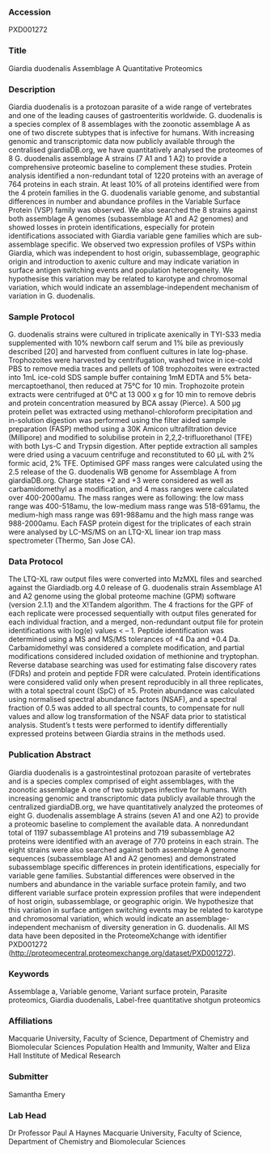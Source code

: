 ### Accession
PXD001272

### Title
Giardia duodenalis Assemblage A Quantitative Proteomics

### Description
Giardia duodenalis is a protozoan parasite of a wide range of vertebrates and one of the leading causes of gastroenteritis worldwide. G. duodenalis is a species complex of 8 assemblages with the zoonotic assemblage A as one of two discrete subtypes that is infective for humans. With increasing genomic and transcriptomic data now publicly available through the centralised giardiaDB.org, we have quantitatively analysed the proteomes of 8 G. duodenalis assemblage A strains (7 A1 and 1 A2) to provide a comprehensive proteomic baseline to complement these studies. Protein analysis identified a non-redundant total of 1220 proteins with an average of 764 proteins in each strain. At least 10% of all proteins identified were from the 4 protein families in the G. duodenalis variable genome, and substantial differences in number and abundance profiles in the Variable Surface Protein (VSP) family was observed. We also searched the 8 strains against both assemblage A genomes (subassemblage A1 and A2 genomes) and showed losses in protein identifications, especially for protein identifications associated with Giardia variable gene families which are sub-assemblage specific. We observed two expression profiles of VSPs within Giardia, which was independent to host origin, subassemblage, geographic origin and introduction to axenic culture and may indicate variation in surface antigen switching events and population heterogeneity. We hypothesise this variation may be related to karotype and chromosomal variation, which would indicate an assemblage-independent mechanism of variation in G. duodenalis.

### Sample Protocol
G. duodenalis strains were cultured in triplicate axenically in TYI-S33 media supplemented with 10% newborn calf serum and 1% bile as previously described [20] and harvested from confluent cultures in late log-phase. Trophozoites were harvested by centrifugation, washed twice in ice-cold PBS to remove media traces and pellets of 108 trophozoites were extracted into 1mL ice-cold SDS sample buffer containing 1mM EDTA and 5% beta-mercaptoethanol, then reduced at 75°C for 10 min. Trophozoite protein extracts were centrifuged at 0°C at 13 000 x g for 10 min to remove debris and protein concentration measured by BCA assay (Pierce).  A 500 µg protein pellet was extracted using methanol-chloroform precipitation and in-solution digestion was performed using the filter aided sample preparation (FASP) method  using  a 30K Amicon ultrafiltration device (Millipore) and modified to solubilise protein in 2,2,2-trifluorethanol (TFE)  with both Lys-C and Trypsin digestion. After peptide extraction all samples were dried using a vacuum centrifuge and reconstituted to 60 µL with 2% formic acid, 2% TFE.  Optimised GPF mass ranges were calculated using the 2.5 release of the G. duodenalis WB genome for Assemblage A from giardiaDB.org. Charge states +2 and +3 were considered as well as carbamidomethyl as a modification, and 4 mass ranges were calculated over 400-2000amu. The mass ranges were as following: the low mass range was 400-518amu, the low-medium mass range was 518-691amu, the medium-high mass range was 691-988amu and the high mass range was 988-2000amu. Each FASP protein digest for the triplicates of each strain were analysed by LC-MS/MS on an LTQ-XL linear ion trap mass spectrometer (Thermo, San Jose CA).

### Data Protocol
The LTQ-XL raw output files were converted into MzMXL files and searched against the Giardiadb.org 4.0  release of G. duodenalis strain Assemblage A1 and A2 genome using the global proteome machine (GPM) software (version 2.1.1) and the X!Tandem algorithm. The 4 fractions for the GPF of each replicate were processed sequentially with output files generated for each individual fraction, and a merged, non-redundant output file for protein identifications with log(e) values < – 1. Peptide identification was determined using a MS and MS/MS tolerances of +4 Da and +0.4 Da. Carbamidomethyl was considered a complete modification, and partial modifications considered included oxidation of methionine and tryptophan. Reverse database searching was used for estimating false discovery rates (FDRs)  and protein and peptide FDR were calculated. Protein identifications were considered valid only when present reproducibly in all three replicates, with a total spectral count (SpC) of ≥5. Protein abundance was calculated using normalised spectral abundance factors (NSAF), and a spectral fraction of 0.5 was added to all spectral counts, to compensate for null values and allow log transformation of the NSAF data prior to statistical analysis. Student’s t tests were performed to identify differentially expressed proteins between Giardia strains in the methods used.

### Publication Abstract
Giardia duodenalis is a gastrointestinal protozoan parasite of vertebrates and is a species complex comprised of eight assemblages, with the zoonotic assemblage A one of two subtypes infective for humans. With increasing genomic and transcriptomic data publicly available through the centralized giardiaDB.org, we have quantitatively analyzed the proteomes of eight G. duodenalis assemblage A strains (seven A1 and one A2) to provide a proteomic baseline to complement the available data. A nonredundant total of 1197 subassemblage A1 proteins and 719 subassemblage A2 proteins were identified with an average of 770 proteins in each strain. The eight strains were also searched against both assemblage A genome sequences (subassemblage A1 and A2 genomes) and demonstrated subassemblage specific differences in protein identifications, especially for variable gene families. Substantial differences were observed in the numbers and abundance in the variable surface protein family, and two different variable surface protein expression profiles that were independent of host origin, subassemblage, or geographic origin. We hypothesize that this variation in surface antigen switching events may be related to karotype and chromosomal variation, which would indicate an assemblage-independent mechanism of diversity generation in G. duodenalis. All MS data have been deposited in the ProteomeXchange with identifier PXD001272 (http://proteomecentral.proteomexchange.org/dataset/PXD001272).

### Keywords
Assemblage a, Variable genome, Variant surface protein, Parasite proteomics, Giardia duodenalis, Label-free quantitative shotgun proteomics

### Affiliations
Macquarie University, Faculty of Science, Department of Chemistry and Biomolecular Sciences
Population Health and Immunity, Walter and Eliza Hall Institute of Medical Research

### Submitter
Samantha Emery

### Lab Head
Dr Professor Paul A Haynes
Macquarie University, Faculty of Science, Department of Chemistry and Biomolecular Sciences


